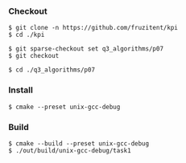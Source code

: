 ### Checkout
```shell
$ git clone -n https://github.com/fruzitent/kpi
$ cd ./kpi

$ git sparse-checkout set q3_algorithms/p07
$ git checkout

$ cd ./q3_algorithms/p07
```

### Install
```shell
$ cmake --preset unix-gcc-debug
```

### Build
```shell
$ cmake --build --preset unix-gcc-debug
$ ./out/build/unix-gcc-debug/task1
```

